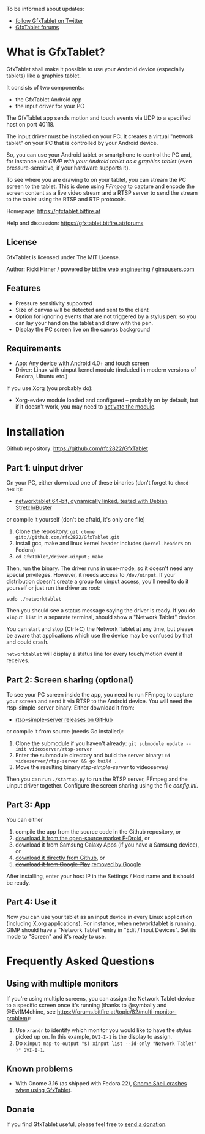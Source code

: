 
To be informed about updates:

* [follow GfxTablet on Twitter](https://twitter.com/GfxTablet)
* [GfxTablet forums](https://gfxtablet.bitfire.at/forums)


What is GfxTablet?
==================

GfxTablet shall make it possible to use your Android device (especially
tablets) like a graphics tablet.

It consists of two components:

* the GfxTablet Android app
* the input driver for your PC

The GfxTablet app sends motion and touch events via UDP to a specified host
on port 40118.

The input driver must be installed on your PC. It creates a virtual "network tablet"
on your PC that is controlled by your Android device.

So, you can use your Android tablet or smartphone to control the PC and,
for instance _use GIMP with your Android tablet as a graphics tablet_
(even pressure-sensitive, if your hardware supports it).

To see where you are drawing to on your tablet, you can stream the PC screen to the tablet.
This is done using *FFmpeg* to capture and encode the screen content as a live video stream
and a RTSP server to send the stream to the tablet using the RTSP and RTP protocols.

Homepage: https://gfxtablet.bitfire.at

Help and discussion: https://gfxtablet.bitfire.at/forums


License
-------

GfxTablet is licensed under The MIT License.

Author: Ricki Hirner / powered by [bitfire web engineering](https://www.bitfire.at) / [gimpusers.com](http://www.gimpusers.com)


Features
--------

* Pressure sensitivity supported
* Size of canvas will be detected and sent to the client
* Option for ignoring events that are not triggered by a stylus pen:
  so you can lay your hand on the tablet and draw with the pen.
* Display the PC screen live on the canvas background


Requirements
------------

* App: Any device with Android 4.0+ and touch screen
* Driver: Linux with uinput kernel module (included in modern versions of Fedora, Ubuntu etc.)

If you use Xorg (you probably do):

* Xorg-evdev module loaded and configured – probably on by default, but if it doesn't work, you may
  need to [activate the module](https://forums.bitfire.at/topic/15/gfxtablet-and-archlinux).


Installation
============

Github repository: https://github.com/rfc2822/GfxTablet


Part 1: uinput driver
---------------------

On your PC, either download one of these binaries (don't forget to `chmod a+x` it):

* [networktablet 64-bit, dynamically linked, tested with Debian Stretch/Buster](https://github.com/rfc2822/GfxTablet/releases/download/android-app-1.4-linux-driver-1.5/networktablet)

or compile it yourself (don't be afraid, it's only one file)

1. Clone the repository:
   `git clone git://github.com/rfc2822/GfxTablet.git`
2. Install gcc, make and linux kernel header includes (`kernel-headers` on Fedora)
3. `cd GfxTablet/driver-uinput; make`

Then, run the binary. The driver runs in user-mode, so it doesn't need any special privileges.
However, it needs access to `/dev/uinput`. If your distribution doesn't create a group for
uinput access, you'll need to do it yourself or just run the driver as root:

`sudo ./networktablet`

Then you should see a status message saying the driver is ready. If you do `xinput list` in a separate
terminal, should show a "Network Tablet" device.

You can start and stop (Ctrl+C) the Network Tablet at any time, but please be aware that applications
which use the device may be confused by that and could crash.

`networktablet` will display a status line for every touch/motion event it receives.


Part 2: Screen sharing (optional)
---------------------------------

To see your PC screen inside the app, you need to run FFmpeg to capture your screen and send it via RTSP to the Android device. You will need the rtsp-simple-server binary. Either download it from:

* [rtsp-simple-server releases on GitHub](https://github.com/aler9/rtsp-simple-server/releases)

or compile it from source (needs Go installed):

1. Clone the submodule if you haven't already:
    `git submodule update --init videoserver/rtsp-server`
2. Enter the submodule directory and build the server binary:
    `cd videoserver/rtsp-server && go build .`
3. Move the resulting binary *rtsp-simple-server* to videoserver/

Then you can run `./startup.py` to run the RTSP server, FFmpeg and the uinput driver together. Configure the screen sharing using the file *config.ini*.

Part 3: App
-----------

You can either

1. compile the app from the source code in the Github repository, or
2. [download it from the open-source market F-Droid](https://f-droid.org/repository/browse/?fdcategory=Multimedia&fdid=at.bitfire.gfxtablet), or
3. download it from Samsung Galaxy Apps (if you have a Samsung device), or
4. [download it directly from Github](https://github.com/rfc2822/GfxTablet/releases), or
5. ~~[download it from Google Play](https://play.google.com/store/apps/details?id=at.bitfire.gfxtablet)~~ [removed by Google](https://forums.bitfire.at/topic/1071/google-has-removed-gfxtablet-from-google-play)

After installing, enter your host IP in the Settings / Host name and it should be ready.


Part 4: Use it
--------------

Now you can use your tablet as an input device in every Linux application (including X.org
applications). For instance, when networktablet is running, GIMP should have a "Network Tablet"
entry in "Edit / Input Devices". Set its mode to "Screen" and it's ready to use.


Frequently Asked Questions
==========================

Using with multiple monitors
----------------------------

If you're using multiple screens, you can assign the Network Tablet device to a specific screen
once it's running (thanks to @symbally and @Evi1M4chine, see https://forums.bitfire.at/topic/82/multi-monitor-problem):

1. Use `xrandr` to identify which monitor you would like to have the stylus picked up on. In this example, `DVI-I-1`
   is the display to assign.
2. Do `xinput map-to-output "$( xinput list --id-only "Network Tablet" )" DVI-I-1`.

Known problems
--------------

* With Gnome 3.16 (as shipped with Fedora 22), [Gnome Shell crashes when using GfxTablet](https://bugzilla.redhat.com/show_bug.cgi?id=1209008).


Donate
------

If you find GfxTablet useful, please feel free to [send a donation](https://gfxtablet.bitfire.at/donate).

